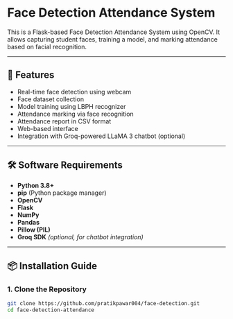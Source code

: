 # Face Detection Attendance System

This is a Flask-based Face Detection Attendance System using OpenCV. It allows capturing student faces, training a model, and marking attendance based on facial recognition.

---

## 🚀 Features

- Real-time face detection using webcam
- Face dataset collection
- Model training using LBPH recognizer
- Attendance marking via face recognition
- Attendance report in CSV format
- Web-based interface
- Integration with Groq-powered LLaMA 3 chatbot (optional)

---

## 🛠️ Software Requirements

- **Python 3.8+**
- **pip** (Python package manager)
- **OpenCV**
- **Flask**
- **NumPy**
- **Pandas**
- **Pillow (PIL)**
- **Groq SDK** *(optional, for chatbot integration)*

---

## 📦 Installation Guide

### 1. Clone the Repository
```bash
git clone https://github.com/pratikpawar004/face-detection.git
cd face-detection-attendance
